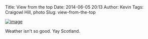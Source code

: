Title: View from the top
Date: 2014-06-05 20:13
Author: Kevin
Tags: Craigowl Hill, photo
Slug: view-from-the-top

[![image](/media/images/2014/06/wpid-wp-1401995209756.jpeg "wp-1401995209756")](/media/images/2014/06/wpid-wp-1401995209756.jpeg)

Weather isn't so good. Yay Scotland.
